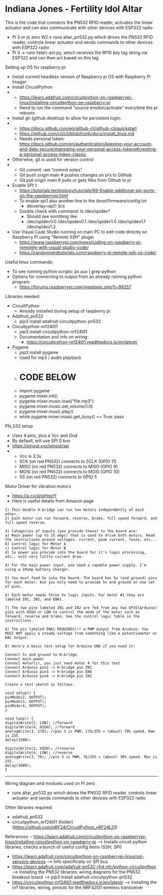 # Indiana Jones - Fertility Idol Altar
This is the code that connects the PN532 RFID reader, activates the linear actuator and can also communicate with other devices with ESP322 radio

- Pi 3 or pi zero W2-> runs altar_pn532.py which drives the PN532 RFID reader, controls linear actuator and sends commands to other devices with ESP322 radio
- Pi 3 -> runs listen-act.py, which receives the RFID key tag string via ESP322 and can then act based on this tag

Setting up OS for raspberry pi:
- Install current headless version of Raspberry pi OS with Raspberry Pi Imager
- Install CircuitPython
- - https://learn.adafruit.com/circuitpython-on-raspberrypi-linux/installing-circuitpython-on-raspberry-pi
  - Need to run the command "source env/bin/activate" everytime the pi reboots
- Install gh (github desktop) to allow for persistent login:
- - https://docs.github.com/en/github-cli/github-cli/quickstart
  - https://github.com/cli/cli/blob/trunk/docs/install_linux.md
  - Needs personal token: https://docs.github.com/en/authentication/keeping-your-account-and-data-secure/managing-your-personal-access-tokens#creating-a-personal-access-token-classic
- Otherwise, git is used for version control
- - Git commit -am “commit notes”
  - Git push origin main   # pushes changes on pi’s to GitHub
  - Git pull origin main  # pulls or gets files from Github to pi
- Enable SPI 1
  - https://tutorials.technology/tutorials/69-Enable-additonal-spi-ports-on-the-raspberrypi.html
  - To enable spi1 also another line to the /boot/firmware/config.txt
    - dtoverlay=spi1-3cs
  - Double check with command: ls /dev/spidev*
    - Should see somthing like: 
    - /dev/spidev0.0  /dev/spidev0.1  /dev/spidev1.0  /dev/spidev1.1  /dev/spidev1.2
- Use Visual Code Studio running on main PC to edit code directly on Raspberry Pi using "Remote SSH" plugin
  - https://www.raspberrypi.com/news/coding-on-raspberry-pi-remotely-with-visual-studio-code/
  - https://randomnerdtutorials.com/raspberry-pi-remote-ssh-vs-code/

Useful linux commands:
- To see running python scripts: ps aux | grep python
- Options for connecting to output from an already running python program:
  - https://forums.raspberrypi.com/viewtopic.php?t=99257

Libraries needed:
- CircuitPython
  - Already installed during setup of raspberry pi
- Adafruit_pn532
  - pip3 install adafruit-circuitpython-pn532
- Circuitpython-nrf24l01
  - pip3 install circuitpython-nrf24l01
  - Documentation and info on wiring:
    - https://circuitpython-nrf24l01.readthedocs.io/en/latest/
- Pygame
  - pip3 install pygame
  - Used for mp3 / audio playback
  - # CODE BELOW
  - import pygame
  - pygame.mixer.init()
  - pygame.mixer.music.load("file.mp3")
  - pygame.mixer.music.set_volume(1.0)
  - pygame.mixer.music.play()
  - while pygame.mixer.music.get_busy() == True: pass

PN_532 setup
- Uses 4 pins, plus a Vcc and Gnd
- By default, will use SPI 0 bus
- https://pinout.xyz/pinout/spi
- - Vcc is 3.3v
  - SCK (on red PN532) connects to SCLK (GPIO 11)
  - MISO (on red PN532) connects to MISO (GPIO 9)
  - MOSI (on red PN532) connects to MOSI (GPIO 10)
  - SS (on red PN532) connects to GPIO 5

Motor Driver for vibration motors
- https://a.co/d/gjHqzjY
- Here is useful details from Amazon page
```
1) This double H-bridge can run two motors independently of each other.
2) Each motor can run forward, reverse, brake, full speed forward, and full speed reverse.

3) Categories of inputs (you provide these) to the board are:
a) Main power (up to 15 amps) that is used to drive both motors. Read the instructions around voltages, current, peak current, fuses, etc...
b) Control logic for Motor A
c) Control logic for Motor B
d) 5v power you provide into the board for it's logic processing, etc.. with very little current draw.

4) For the main power input, you need a capable power supply. I'm using a 10amp battery charger.

5) You must feed 5v into the board. The board has 5v (and ground) pins for each motor, but you only need to provide 5v and ground on one set of pins.

6) Each motor needs three 5v logic inputs. For motor #1 they are labeled IN1, IN2, and ENA1.

7) The two pins labeled IN1 and IN2 are fed from any two GPIO(Arduino) pins with HIGH or LOW to control the mode of the motor such as forward, reverse and brake. See the control logic table in the instructions.

8) The pin labeled ENA1 REQUIRES!!! a PWM output from Arudino. You MUST NOT apply a steady voltage from something like a potentiometer or DAC output.

9) Here's a basic test setup for Arduino UNO if you need it:

Connect 5v and ground to H-bridge,
Connect main power
Connect motor(s), you just need motor A for this test
Connect Ardunio pin2 -> H-bridge pin IN1
Connect Ardunio pin3 -> H-bridge pin ENA
Connect Ardunio pin4 -> H-bridge pin IN2

Create a test sketch as follows:

void setup() {
pinMode(2, OUTPUT);
pinMode(3, OUTPUT);
pinMode(4, OUTPUT);
}

void loop() {
digitalWrite(2, LOW); //forward
digitalWrite(4, HIGH); //forward
analogWrite(3, 178); //pin 3 is PWM, 178/255 = (about) 70% speed. Max is 255.
delay(1500);

digitalWrite(2, HIGH); //reverse
digitalWrite(4, LOW); //reverse
analogWrite(3, 76); //pin 3 is PWM, 76/255 = (about) 30% speed. Max is 255.
delay(3000);
}
```
-------------------------------------

Wiring diagram and moduels used on Pi zero
- runs altar_pn532.py which drives the PN532 RFID reader, controls linear actuator and sends commands to other devices with ESP322 radio

Other libraries required:
  - adafruit_pn532
  - circuitpython_nrf24l01 (folder) (https://github.com/nRF24/CircuitPython_nRF24L01)
  
  References:
  – https://learn.adafruit.com/circuitpython-on-raspberrypi-linux/installing-circuitpython-on-raspberry-pi
    --> Installs circuit python libraries, checks a bunch of useful config items (SSH, SPI)
  - https://learn.adafruit.com/circuitpython-on-raspberrypi-linux/spi-sensors-devices
    --> Info specifically on SPI bus
  - https://learn.adafruit.com/adafruit-pn532-rfid-nfc/python-circuitpython
    -->  Installing the PN532 libraries, wiring diagrams for the PN532 breakout board
    --> pip3 install adafruit-circuitpython-pn532
  - https://circuitpython-nrf24l01.readthedocs.io/en/latest/
    --> Installing the nrf libraries, wiring, pinouts for the NRF42l01 wireless transceiver



